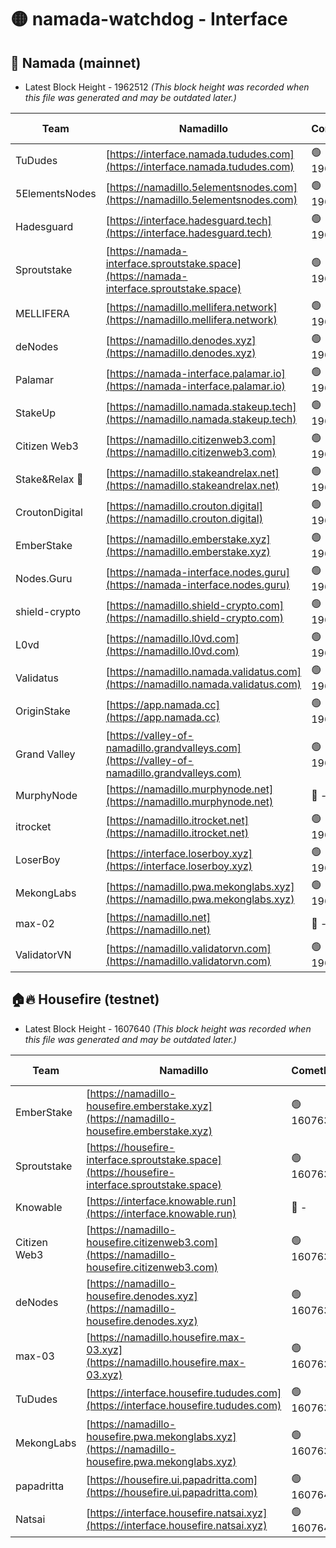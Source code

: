 # 🟡 namada-watchdog - Interface

## 🚀 Namada (mainnet)
- Latest Block Height - 1962512 *(This block height was recorded when this file was generated and may be outdated later.)*

| Team | Namadillo | CometBFT | Indexer | MASP Indexer |
|-|-|-|-|-|
| TuDudes | [https://interface.namada.tududes.com](https://interface.namada.tududes.com) | 🟢 1962490 | 🟢 1962489 | 🟢 1962489 |
| 5ElementsNodes | [https://namadillo.5elementsnodes.com](https://namadillo.5elementsnodes.com) | 🟢 1962490 | 🟢 1962490 | 🟢 1962490 |
| Hadesguard | [https://interface.hadesguard.tech](https://interface.hadesguard.tech) | 🟢 1962491 | 🟢 1962490 | 🟢 1962491 |
| Sproutstake | [https://namada-interface.sproutstake.space](https://namada-interface.sproutstake.space) | 🟢 1962491 | 🟢 1962491 | 🟢 1962491 |
| MELLIFERA | [https://namadillo.mellifera.network](https://namadillo.mellifera.network) | 🟢 1962492 | 🟢 1962492 | 🟢 1962492 |
| deNodes | [https://namadillo.denodes.xyz](https://namadillo.denodes.xyz) | 🟢 1962493 | 🟢 1962493 | 🟢 1962493 |
| Palamar | [https://namada-interface.palamar.io](https://namada-interface.palamar.io) | 🟢 1962494 | 🟢 1962493 | 🟢 1962494 |
| StakeUp | [https://namadillo.namada.stakeup.tech](https://namadillo.namada.stakeup.tech) | 🟢 1962494 | 🟢 1962494 | 🟢 1962494 |
| Citizen Web3 | [https://namadillo.citizenweb3.com](https://namadillo.citizenweb3.com) | 🟢 1962495 | 🟢 1962494 | 🟢 1962495 |
| Stake&Relax 🦥 | [https://namadillo.stakeandrelax.net](https://namadillo.stakeandrelax.net) | 🟢 1962496 | 🟢 1962495 | 🟢 1962495 |
| CroutonDigital | [https://namadillo.crouton.digital](https://namadillo.crouton.digital) | 🟢 1962496 | 🔴 - | 🟢 1962497 |
| EmberStake | [https://namadillo.emberstake.xyz](https://namadillo.emberstake.xyz) | 🟢 1962498 | 🟢 1962498 | 🟢 1962498 |
| Nodes.Guru | [https://namada-interface.nodes.guru](https://namada-interface.nodes.guru) | 🟢 1962498 | 🟢 1962498 | 🟢 1962498 |
| shield-crypto | [https://namadillo.shield-crypto.com](https://namadillo.shield-crypto.com) | 🟢 1962499 | 🟢 1962498 | 🟢 1962499 |
| L0vd | [https://namadillo.l0vd.com](https://namadillo.l0vd.com) | 🟢 1962499 | 🔴 - | 🟢 1962502 |
| Validatus | [https://namadillo.namada.validatus.com](https://namadillo.namada.validatus.com) | 🟢 1962502 | 🟢 1962502 | 🟢 1962502 |
| OriginStake | [https://app.namada.cc](https://app.namada.cc) | 🟢 1962503 | 🟢 1962502 | 🟢 1962502 |
| Grand Valley | [https://valley-of-namadillo.grandvalleys.com](https://valley-of-namadillo.grandvalleys.com) | 🟢 1962504 | 🟢 1962503 | 🟢 1962503 |
| MurphyNode | [https://namadillo.murphynode.net](https://namadillo.murphynode.net) | 🔴 - | 🔴 - | 🔴 - |
| itrocket | [https://namadillo.itrocket.net](https://namadillo.itrocket.net) | 🟢 1962509 | 🟢 1962509 | 🟢 1962509 |
| LoserBoy | [https://interface.loserboy.xyz](https://interface.loserboy.xyz) | 🟢 1962509 | 🟢 1962509 | 🟢 1962509 |
| MekongLabs | [https://namadillo.pwa.mekonglabs.xyz](https://namadillo.pwa.mekonglabs.xyz) | 🟢 1962510 | 🟢 1962509 | 🟢 1962509 |
| max-02 | [https://namadillo.net](https://namadillo.net) | 🔴 - | 🔴 - | 🔴 - |
| ValidatorVN | [https://namadillo.validatorvn.com](https://namadillo.validatorvn.com) | 🟢 1962512 | 🟢 1962512 | 🟢 1962512 |

## 🏠🔥 Housefire (testnet)
- Latest Block Height - 1607640 *(This block height was recorded when this file was generated and may be outdated later.)*

| Team | Namadillo | CometBFT | Indexer | MASP Indexer |
|-|-|-|-|-|
| EmberStake | [https://namadillo-housefire.emberstake.xyz](https://namadillo-housefire.emberstake.xyz) | 🟢 1607635 | 🟢 1607635 | 🟢 1607635 |
| Sproutstake | [https://housefire-interface.sproutstake.space](https://housefire-interface.sproutstake.space) | 🟢 1607636 | 🟢 1607636 | 🟢 1607635 |
| Knowable | [https://interface.knowable.run](https://interface.knowable.run) | 🔴 - | 🔴 - | 🔴 - |
| Citizen Web3 | [https://namadillo-housefire.citizenweb3.com](https://namadillo-housefire.citizenweb3.com) | 🟢 1607638 | 🟢 1607638 | 🔴 1179252 |
| deNodes | [https://namadillo-housefire.denodes.xyz](https://namadillo-housefire.denodes.xyz) | 🟢 1607638 | 🟢 1607638 | 🟢 1607638 |
| max-03 | [https://namadillo.housefire.max-03.xyz](https://namadillo.housefire.max-03.xyz) | 🟢 1607639 | 🟢 1607638 | 🟢 1607638 |
| TuDudes | [https://interface.housefire.tududes.com](https://interface.housefire.tududes.com) | 🟢 1607639 | 🟢 1607639 | 🟢 1607639 |
| MekongLabs | [https://namadillo-housefire.pwa.mekonglabs.xyz](https://namadillo-housefire.pwa.mekonglabs.xyz) | 🟢 1607639 | 🟢 1607639 | 🟢 1607639 |
| papadritta | [https://housefire.ui.papadritta.com](https://housefire.ui.papadritta.com) | 🟢 1607640 | 🟢 1607640 | 🟢 1607640 |
| Natsai | [https://interface.housefire.natsai.xyz](https://interface.housefire.natsai.xyz) | 🟢 1607640 | 🟢 1607640 | 🟢 1607640 |

